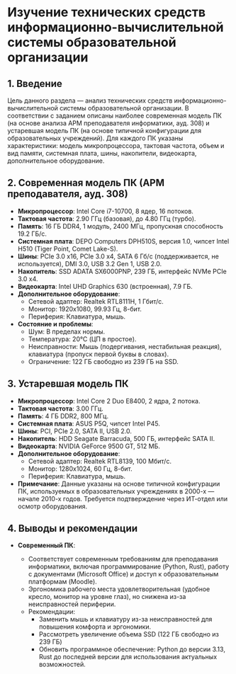 # Изучение технических средств информационно-вычислительной системы образовательной организации

## 1. Введение

Цель данного раздела — анализ технических средств информационно-вычислительной системы образовательной организации. В соответствии с заданием описаны наиболее современная модель ПК (на основе анализа АРМ преподавателя информатики, ауд. 308) и устаревшая модель ПК (на основе типичной конфигурации для образовательных учреждений). Для каждого ПК указаны характеристики: модель микропроцессора, тактовая частота, объем и вид памяти, системная плата, шины, накопители, видеокарта, дополнительное оборудование.

## 2. Современная модель ПК (АРМ преподавателя, ауд. 308)

- **Микропроцессор**: Intel Core i7-10700, 8 ядер, 16 потоков.
- **Тактовая частота**: 2.90 ГГц (базовая), до 4.80 ГГц (турбо).
- **Память**: 16 ГБ DDR4, 1 модуль, 2400 МГц, пропускная способность 19.2 ГБ/с.
- **Системная плата**: DEPO Computers DPH510S, версия 1.0, чипсет Intel H510 (Tiger Point, Comet Lake-S).
- **Шины**: PCIe 3.0 x16, PCIe 3.0 x4, SATA 6 Гб/с (поддерживается, не используется), DMI 3.0, USB 3.2 Gen 1, USB 2.0.
- **Накопитель**: SSD ADATA SX6000PNP, 239 ГБ, интерфейс NVMe PCIe 3.0 x4.
- **Видеокарта**: Intel UHD Graphics 630 (встроенная), 7.9 ГБ.
- **Дополнительное оборудование**:
  - Сетевой адаптер: Realtek RTL8111H, 1 Гбит/с.
  - Монитор: 1920x1080, 99.93 Гц, 8-бит.
  - Периферия: Клавиатура, мышь.
- **Состояние и проблемы**:
  - Шум: В пределах нормы.
  - Температура: 20°C (ЦП в простое).
  - Неисправности: Мышь (подергивания, нестабильная реакция), клавиатура (пропуск первой буквы в словах).
  - Ограничение: 122 ГБ свободно из 239 ГБ на SSD.

## 3. Устаревшая модель ПК

- **Микропроцессор**: Intel Core 2 Duo E8400, 2 ядра, 2 потока.
- **Тактовая частота**: 3.00 ГГц.
- **Память**: 4 ГБ DDR2, 800 МГц.
- **Системная плата**: ASUS P5Q, чипсет Intel P45.
- **Шины**: PCI, PCIe 2.0, SATA II, USB 2.0.
- **Накопитель**: HDD Seagate Barracuda, 500 ГБ, интерфейс SATA II.
- **Видеокарта**: NVIDIA GeForce 9500 GT, 512 МБ.
- **Дополнительное оборудование**:
  - Сетевой адаптер: Realtek RTL8139, 100 Мбит/с.
  - Монитор: 1280x1024, 60 Гц, 8-бит.
  - Периферия: Клавиатура, мышь.
- **Примечание**: Данные указаны на основе типичной конфигурации ПК, используемых в образовательных учреждениях в 2000-х — начале 2010-х годов. Требуется подтверждение через ИТ-отдел или осмотр оборудования.

## 4. Выводы и рекомендации

- **Современный ПК**:

  - Соответствует современным требованиям для преподавания информатики, включая программирование (Python, Rust), работу с документами (Microsoft Office) и доступ к образовательным платформам (Moodle).
  - Эргономика рабочего места удовлетворительная (удобное кресло, монитор на уровне глаз), но снижена из-за неисправностей периферии.
  - Рекомендации:
    - Заменить мышь и клавиатуру из-за неисправностей для повышения комфорта и эргономики.
    - Рассмотреть увеличение объема SSD (122 ГБ свободно из 239 ГБ)
    - Обновить программное обеспечение: Python до версии 3.13, Rust до последней версии для использования актуальных возможностей.